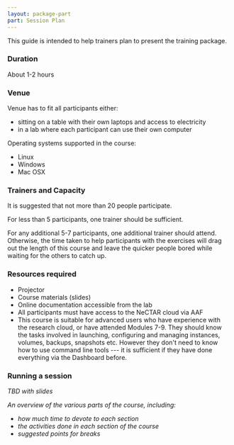 ```yaml
---
layout: package-part
part: Session Plan
---
```


This guide is intended to help trainers plan to present the training package.

### Duration

About 1-2 hours

### Venue

Venue has to fit all participants either:

* sitting on a table with their own laptops and access to electricity
* in a lab where each participant can use their own computer

Operating systems supported in the course:

* Linux
* Windows
* Mac OSX

### Trainers and Capacity

It is suggested that not more than 20 people participate.

For less than 5 participants, one trainer should be sufficient.

For any additional 5-7 participants, one additional trainer should attend.
Otherwise, the time taken to help participants with the exercises will drag out the
length of this course and leave the quicker people bored while waiting for the others
to catch up.

### Resources required

* Projector
* Course materials (slides)
* Online documentation accessible from the lab
* All participants must have access to the NeCTAR cloud via AAF
* This course is suitable for advanced users who have experience with the research cloud, or have attended Modules 7-9. They should know the tasks involved in launching, configuring and managing instances, volumes, backups, snapshots etc. However they don't need to know how to use command line tools --- it is sufficient if they have done everything via the Dashboard before.

### Running a session

_TBD with slides_

_An overview of the various parts of the course, including:_

* _how much time to devote to each section_
* _the activities done in each section of the course_
* _suggested points for breaks_

